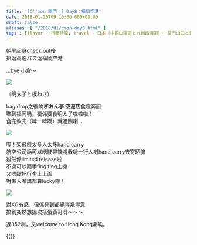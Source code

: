 ```yaml
---
title: '[C''mon 関門！] Day8：福岡空港'
date: 2018-01-26T09:10:00.000+08:00
draft: false
aliases: [ "/2018/01/cmon-day8.html" ]
tags : [flavor - 行膳積腹, travel - 日本（中国山陽道と九州西海道）・ 長門山口と豊前北九州, flavor - 飲！, flavor - 螞蟻族]
---
```


朝早起身check out後  
搭返高速バス返福岡空港  

...bye 小倉～  

[![](https://c1.staticflickr.com/5/4655/39860127472_97ec4a51ca_z.jpg)](https://c1.staticflickr.com/5/4655/39860127472_97ec4a51ca_z.jpg)

（明太子と板わさ）

bag drop之後响**ぎおん亭 空港店**食埋奔廚  
嚟到福岡喎，梗係要食明太子啦啦啦！  
食完飲完（啤一啤啊）就過關喇...

[![](https://c1.staticflickr.com/5/4752/26019387728_2decf7ceee_z.jpg)](https://c1.staticflickr.com/5/4752/26019387728_2decf7ceee_z.jpg)

喔！架飛機太多人太多hand carry  
航空公司話可以唔駛畀錢將我哋一行人嘅hand carry去寄晒艙  
雖然係limited release啦  
不過可以兩手fing fing上機  
又唔駛托行李上上面  
對懶人嚟講都算lucky㗎！

[![](https://c1.staticflickr.com/5/4741/28112246119_9c7fb0d3d9_z.jpg)](https://c1.staticflickr.com/5/4741/28112246119_9c7fb0d3d9_z.jpg)

對XO冇感，但係見到都覺得幾得意  
搞到突然想搵次搭蛋黃哥呀～～～

  

  

返852喇，又welcome to Hong Kong喇唉。  
  

{{<kanmon>}}
